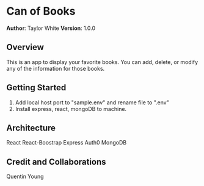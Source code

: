 # Can of Books

**Author**: Taylor White
**Version**: 1.0.0

## Overview
This is an app to display your favorite books. You can add, delete, or modify any of the information for those books.

## Getting Started
1. Add local host port to "sample.env" and rename file to ".env"
2. Install express, react, mongoDB to machine.


## Architecture
React
React-Boostrap
Express
Auth0
MongoDB


## Credit and Collaborations
Quentin Young
